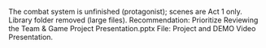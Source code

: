 The combat system is unfinished (protagonist); scenes are Act 1 only.
Library folder removed (large files).
Recommendation: Prioritize Reviewing the Team & Game Project Presentation.pptx File: Project and DEMO Video Presentation.
